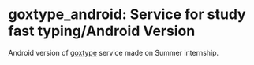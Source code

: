 # goxtype_android: Service for study fast typing/Android Version
Android version of [goxtype](https://github.com/Kropanov/goxtype) service made on Summer internship.
